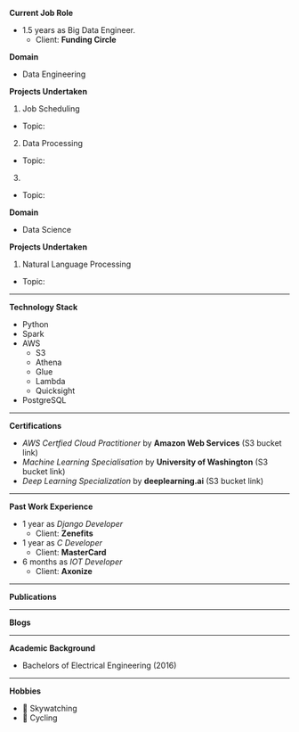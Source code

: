 **Current Job Role**
- 1.5 years as Big Data Engineer. 
  - Client: **Funding Circle**
<!--<img src="https://res-2.cloudinary.com/crunchbase-production/image/upload/c_lpad,h_256,w_256,f_auto,q_auto:eco/v1502485469/pofv3ukce2bwubwsk1tf.png" width="100" height="100">-->

**Domain**
- Data Engineering

**Projects Undertaken**
1. Job Scheduling
- Topic:

2. Data Processing
- Topic:

3. 
- Topic:

**Domain**
- Data Science

**Projects Undertaken**
1. Natural Language Processing
- Topic:

------------------------------------

**Technology Stack**
- Python
- Spark
- AWS 
   - S3
   - Athena
   - Glue
   - Lambda
   - Quicksight
- PostgreSQL

------------------------------------

**Certifications**
- _AWS Certfied Cloud Practitioner_ by **Amazon Web Services** (S3 bucket link)
-  _Machine Learning Specialisation_ by **University of Washington** (S3 bucket link)
- _Deep Learning Specialization_ by **deeplearning.ai** (S3 bucket link)

------------------------------------

**Past Work Experience**
- 1 year as _Django Developer_ 
  - Client: **Zenefits**
- 1 year as _C Developer_ 
  - Client: **MasterCard**
- 6 months as _IOT Developer_ 
  - Client: **Axonize**

------------------------------------

**Publications**

------------------------------------

**Blogs**

------------------------------------

**Academic Background**
- Bachelors of Electrical Engineering (2016)

------------------------------------

**Hobbies**

- :telescope: Skywatching
- :bicyclist: Cycling

